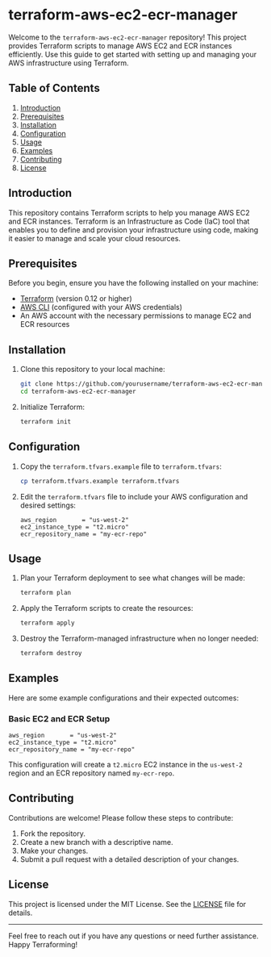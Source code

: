 # terraform-aws-ec2-ecr-manager

Welcome to the `terraform-aws-ec2-ecr-manager` repository! This project provides Terraform scripts to manage AWS EC2 and ECR instances efficiently. Use this guide to get started with setting up and managing your AWS infrastructure using Terraform.

## Table of Contents

1. [Introduction](#introduction)
2. [Prerequisites](#prerequisites)
3. [Installation](#installation)
4. [Configuration](#configuration)
5. [Usage](#usage)
6. [Examples](#examples)
7. [Contributing](#contributing)
8. [License](#license)

## Introduction

This repository contains Terraform scripts to help you manage AWS EC2 and ECR instances. Terraform is an Infrastructure as Code (IaC) tool that enables you to define and provision your infrastructure using code, making it easier to manage and scale your cloud resources.

## Prerequisites

Before you begin, ensure you have the following installed on your machine:

- [Terraform](https://www.terraform.io/downloads.html) (version 0.12 or higher)
- [AWS CLI](https://aws.amazon.com/cli/) (configured with your AWS credentials)
- An AWS account with the necessary permissions to manage EC2 and ECR resources

## Installation

1. Clone this repository to your local machine:
   ```sh
   git clone https://github.com/yourusername/terraform-aws-ec2-ecr-manager.git
   cd terraform-aws-ec2-ecr-manager


2. Initialize Terraform:
   ```sh
   terraform init
   ```

## Configuration

1. Copy the `terraform.tfvars.example` file to `terraform.tfvars`:
   ```sh
   cp terraform.tfvars.example terraform.tfvars
   ```

2. Edit the `terraform.tfvars` file to include your AWS configuration and desired settings:
   ```hcl
   aws_region       = "us-west-2"
   ec2_instance_type = "t2.micro"
   ecr_repository_name = "my-ecr-repo"
   ```

## Usage

1. Plan your Terraform deployment to see what changes will be made:
   ```sh
   terraform plan
   ```

2. Apply the Terraform scripts to create the resources:
   ```sh
   terraform apply
   ```

3. Destroy the Terraform-managed infrastructure when no longer needed:
   ```sh
   terraform destroy
   ```

## Examples

Here are some example configurations and their expected outcomes:

### Basic EC2 and ECR Setup

```hcl
aws_region       = "us-west-2"
ec2_instance_type = "t2.micro"
ecr_repository_name = "my-ecr-repo"
```

This configuration will create a `t2.micro` EC2 instance in the `us-west-2` region and an ECR repository named `my-ecr-repo`.

## Contributing

Contributions are welcome! Please follow these steps to contribute:

1. Fork the repository.
2. Create a new branch with a descriptive name.
3. Make your changes.
4. Submit a pull request with a detailed description of your changes.

## License

This project is licensed under the MIT License. See the [LICENSE](LICENSE) file for details.

---

Feel free to reach out if you have any questions or need further assistance. Happy Terraforming!
